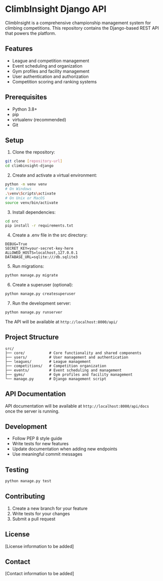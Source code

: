 # ClimbInsight Django API

ClimbInsight is a comprehensive championship management system for climbing competitions. This repository contains the Django-based REST API that powers the platform.

## Features

- League and competition management
- Event scheduling and organization
- Gym profiles and facility management
- User authentication and authorization
- Competition scoring and ranking systems

## Prerequisites

- Python 3.8+
- pip
- virtualenv (recommended)
- Git

## Setup

1. Clone the repository:
```bash
git clone [repository-url]
cd climbinsight-django
```

2. Create and activate a virtual environment:
```bash
python -m venv venv
# On Windows
.\venv\Scripts\activate
# On Unix or MacOS
source venv/bin/activate
```

3. Install dependencies:
```bash
cd src
pip install -r requirements.txt
```

4. Create a .env file in the src directory:
```env
DEBUG=True
SECRET_KEY=your-secret-key-here
ALLOWED_HOSTS=localhost,127.0.0.1
DATABASE_URL=sqlite:///db.sqlite3
```

5. Run migrations:
```bash
python manage.py migrate
```

6. Create a superuser (optional):
```bash
python manage.py createsuperuser
```

7. Run the development server:
```bash
python manage.py runserver
```

The API will be available at `http://localhost:8000/api/`

## Project Structure

```
src/
├── core/           # Core functionality and shared components
├── users/          # User management and authentication
├── leagues/        # League management
├── competitions/   # Competition organization
├── events/         # Event scheduling and management
├── gyms/           # Gym profiles and facility management
└── manage.py       # Django management script
```

## API Documentation

API documentation will be available at `http://localhost:8000/api/docs` once the server is running.

## Development

- Follow PEP 8 style guide
- Write tests for new features
- Update documentation when adding new endpoints
- Use meaningful commit messages

## Testing

```bash
python manage.py test
```

## Contributing

1. Create a new branch for your feature
2. Write tests for your changes
3. Submit a pull request

## License

[License information to be added]

## Contact

[Contact information to be added] 